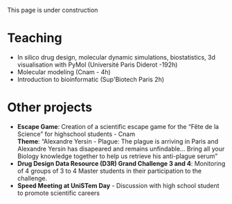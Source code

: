 This page is under construction

# Teaching

- In silico drug design, molecular dynamic simulations, biostatistics, 3d visualisation with PyMol (Université Paris Diderot -192h)
- Molecular modeling (Cnam - 4h)
- Introduction to bioinformatic (Sup'Biotech Paris 2h) 

# Other projects
- **Escape Game**: Creation of a scientific escape game for the “Fête de la Science” for highschool students - Cnam<br> 
**Theme**: “Alexandre Yersin - Plague: The plague is arriving in Paris and Alexandre Yersin has disapeared and remains unfindable… Bring all your Biology knowledge together to help us retrieve his anti-plague serum”
- **Drug Design Data Resource (D3R) Grand Challenge 3 and 4**: Monitoring of 4 groups of 3 to 4 Master students in their participation to the challenge.
- **Speed Meeting at UniSTem Day** - Discussion with high school student to promote scientific careers 
